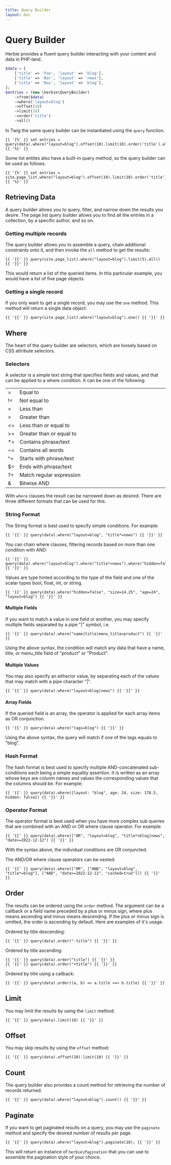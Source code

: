 ```yaml
---
title: Query Builder
layout: doc
---
```


# Query Builder

Herbie provides a fluent query builder interacting with your content and data in PHP-land.

~~~php
$data = [
    ['title' => 'Foo', 'layout' => 'blog'], 
    ['title' => 'Bar', 'layout' => 'news'],
    ['title' => 'Baz', 'layout' => 'blog'],      
];
$entries = (new \herbie\QueryBuilder)
    ->from($data)
    ->where('layout=blog')
    ->offset(10)
    ->limit(10)
    ->order('title')
    ->all()
~~~

In Twig the same query builder can be instantiated using the `query` function.

~~~twig
{{ '{%' }} set entries = query(data).where("layout=blog").offset(10).limit(10).order('title').all() {{ '%}' }} 
~~~

Some list entites also have a built-in query method, so the query builder can be used as follows.

~~~twig
{{ '{%' }} set entries = site.page_list.where("layout=blog").offset(10).limit(10).order('title').all() {{ '%}' }} 
~~~

## Retrieving Data

A query builder allows you to query, filter, and narrow down the results you desire.
The page list query builder allows you to find all the entries in a collection, by a specific author, and so on.

### Getting multiple records

The query builder allows you to assemble a query, chain additional constraints onto it, and then invoke the `all` method to get the results:

~~~twig
{{ '{{' }} query(site.page_list).where("layout=blog").limit(5).all() {{ '}}' }} 
~~~

This would return a list of the queried items.
In this particular example, you would have a list of five page objects.

### Getting a single record

If you only want to get a single record, you may use the `one` method. 
This method will return a single data object:

~~~twig
{{ '{{' }} query(site.page_list).where("layout=blog").one() {{ '}}' }} 
~~~

## Where

The heart of the query builder are selectors, which are loosely based on CSS attribute selectors.

### Selectors

A selector is a simple text string that specifies fields and values, and that can be applied to a where condition.
It can be one of the following:

<table class="pure-table pure-table-horizontal">
<tr><td style='width:5%'>=</td><td>Equal to</td></tr>    
<tr><td>!=</td><td>Not equal to</td></tr>
<tr><td>&lt;</td><td>Less than</td></tr>    
<tr><td>&gt;</td><td>Greater than</td></tr>
<tr><td>&lt;=</td><td>Less than or equal to</td></tr>
<tr><td>&gt;=</td><td>Greater than or equal to</td></tr>
<tr><td>*=</td><td>Contains phrase/text</td></tr>
<tr><td>~=</td><td>Contains all words</td></tr>
<tr><td>^=</td><td>Starts with phrase/text</td></tr>
<tr><td>$=</td><td>Ends with phrase/text</td></tr>
<tr><td>?=</td><td>Match regular expression</td></tr>
<tr><td>&</td><td>Bitwise AND</td></tr>
</table>

With `where` clauses the result can be narrowed down as desired.
There are three different formats that can be used for this.

### String Format

The String format is best used to specify simple conditions. 
For example:

~~~twig
{{ '{{' }} query(data).where("layout=blog", "title*=news") {{ '}}' }} 
~~~

You can chain where clauses, filtering records based on more than one condition with AND:

~~~twig
{{ '{{' }} query(data).where("layout=blog").where("title*=news").where("hidden=false") {{ '}}' }} 
~~~

Values are type hinted according to the type of the field and one of the scalar types bool, float, int, or string.

~~~twig
{{ '{{' }} query(data).where("hidden=false", "size=14.25", "age=24", "layout=blog") {{ '}}' }} 
~~~

#### Multiple Fields

If you want to match a value in one field or another, you may specify multiple fields separated by a pipe "|" symbol, i.e.

~~~twig
{{ '{{' }} query(data).where("name|title|menu_title=product") {{ '}}' }} 
~~~

Using the above syntax, the condition will match any data that have a name, title, or menu_title field of "product" or "Product".

#### Multiple Values

You may also specify an either/or value, by separating each of the values that may match with a pipe character "|".

~~~twig
{{ '{{' }} query(data).where("layout=blog|news") {{ '}}' }} 
~~~

#### Array Fields

If the queried field is an array, the operator is applied for each array items as OR conjunction.

~~~twig
{{ '{{' }} query(data).where("tags=blog") {{ '}}' }}
~~~

Using the above syntax, the query will match if one of the tags equals to "blog".

### Hash Format

The hash format is best used to specify multiple AND-concatenated sub-conditions each being a simple equality assertion.
It is written as an array whose keys are column names and values the corresponding values that the columns should be.
For example:

~~~twig
{{ '{{' }} query(data).where({layout: "blog", age: 24, size: 178.5, hidden: false}) {{ '}}' }} 
~~~

### Operator Format

The operator format is best used when you have more complex sub queries that are combined with an AND or OR where clause operator.
For example:

~~~twig
{{ '{{' }} query(data).where(["OR", "layout=blog", "title*=blog|news", "date>=2022-12-12") {{ '}}' }} 
~~~

With the syntax above, the individual conditions are OR conjuncted.

The AND/OR where clause operators can be nested:

~~~twig
{{ '{{' }} query(data).where(["OR", ["AND", "layout=blog", "title*=blog"], ["AND", "date>=2022-12-12", "cached=true"]]) {{ '}}' }} 
~~~

## Order

The results can be ordered using the `order` method.
The argument can be a callback or a field name preceded by a plus or minus sign, where plus means ascending and minus means descending.
If the plus or minus sign is omitted, the order is ascending by default.
Here are examples of it's usage.

Ordered by title descending:

~~~twig
{{ '{{' }} query(data).order("-title") {{ '}}' }} 
~~~

Ordered by title ascending:

~~~twig
{{ '{{' }} query(data).order("title") {{ '}}' }} 
{{ '{{' }} query(data).order("+title") {{ '}}' }} 
~~~

Ordered by title using a callback:

~~~twig
{{ '{{' }} query(data).order((a, b) => a.title <=> b.title) {{ '}}' }} 
~~~

## Limit

You may limit the results by using the `limit` method:

~~~twig
{{ '{{' }} query(data).limit(10) {{ '}}' }} 
~~~

## Offset

You may skip results by using the `offset` method:

~~~twig
{{ '{{' }} query(data).offset(10).limit(10) {{ '}}' }} 
~~~

## Count

The query builder also provides a count method for retrieving the number of records returned.

~~~twig
{{ '{{' }} query(data).where("layout=blog").count() {{ '}}' }} 
~~~

## Paginate

If you want to get paginated results on a query, you may use the `paginate` method and specify the desired number of results per page.

~~~twig
{{ '{{' }} query(data).where("layout=blog").paginate(10); {{ '}}' }}
~~~

This will return an instance of `herbie\Pagination` that you can use to assemble the pagination style of your choice.
